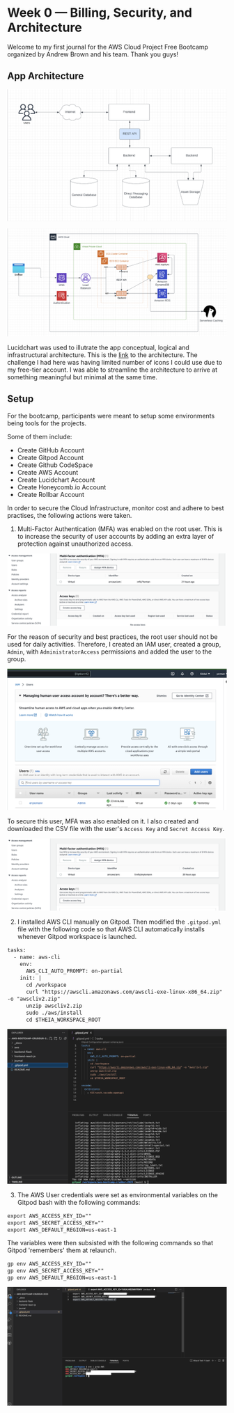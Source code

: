 # Week 0 — Billing, Security, and Architecture

Welcome to my first journal for the AWS Cloud Project Free Bootcamp organized by Andrew Brown and his team. Thank you guys!

## App Architecture

![Conceptual Architecture](../_docs/assets/week0/concept.png)

![Logical Architecture](../_docs/assets/week0/logic.png)

Lucidchart was used to illutrate the app conceptual, logical and infrastructural architecture. This is the [link](https://lucid.app/lucidchart/b20676bd-89b1-4ffa-a341-c9c269aef784/edit?viewport_loc=144%2C139%2C1579%2C867%2CZ2-xDaLVWdz9&invitationId=inv_06ff5e3b-1720-45a5-9413-434b1c83bff2) to the architecture. The challenge I had here was having limited number of icons I could use due to my free-tier account. I was able to streamline the architecture to arrive at something meaningful but minimal at the same time.
## Setup

For the bootcamp, participants were meant to setup some environments being tools for the projects.

Some of them include: 

- Create GitHub Account
- Create Gitpod Account
- Create Github CodeSpace
- Create AWS Account
- Create Lucidchart Account
- Create Honeycomb.io Account
- Create Rollbar Account

In order to secure the Cloud Infrastructure, monitor cost and adhere to best practises, the following actions were taken.

1. Multi-Factor Authentication (MFA) was enabled on the root user. This is to increase the security of user accounts by adding an extra layer of protection against unauthorized access. 

![Root MFA](../_docs/assets/week0/root-mfa.png)

For the reason of security and best practices, the root user should not be used for daily activities. Therefore, I created an IAM user, created a group, `Admin`, with `AdministratorAccess` permissions and added the user to the group.

![Root MFA](../_docs/assets/week0/usergroup.png)

To secure this user, MFA was also enabled on it. I also created and downloaded the CSV file with the user's `Access Key` and `Secret Access Key`.

![User MFA](../_docs/assets/week0/user-mfa.png)

2. I installed AWS CLI manually on Gitpod. Then modified the `.gitpod.yml` file with the following code so that AWS CLI automatically installs whenever Gitpod workspace is launched.

```
tasks:
  - name: aws-cli
    env:
      AWS_CLI_AUTO_PROMPT: on-partial
    init: |
      cd /workspace
      curl "https://awscli.amazonaws.com/awscli-exe-linux-x86_64.zip" -o "awscliv2.zip"
      unzip awscliv2.zip
      sudo ./aws/install
      cd $THEIA_WORKSPACE_ROOT
```

![AWS CLI](../_docs/assets/week0/cli-install.png)

3. The AWS User credentials were set as environmental variables on the Gitpod bash with the following commands:

```
export AWS_ACCESS_KEY_ID=""
export AWS_SECRET_ACCESS_KEY=""
export AWS_DEFAULT_REGION=us-east-1
```
The variables were then subsisted with the following commands so that Gitpod 'remembers' them at relaunch.

```
gp env AWS_ACCESS_KEY_ID=""
gp env AWS_SECRET_ACCESS_KEY=""
gp env AWS_DEFAULT_REGION=us-east-1
```

![env vars](../_docs/assets/week0/aws-keys.png)

